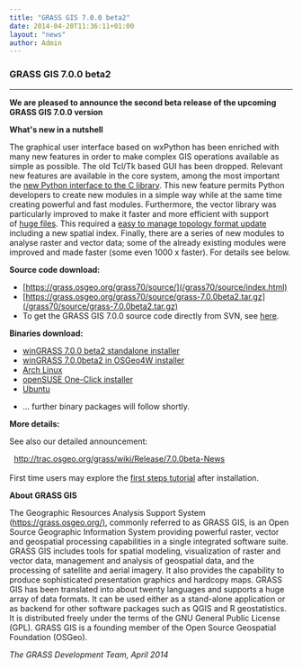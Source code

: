 ```yaml
---
title: "GRASS GIS 7.0.0 beta2"
date: 2014-04-20T11:36:11+01:00
layout: "news"
author: Admin
---
```


### GRASS GIS 7.0.0 beta2

------------------------------------------------------------------------

**We are pleased to announce the **second beta** release of the upcoming
GRASS GIS 7.0.0 version**

**What's new in a nutshell**

The graphical user interface based on wxPython has been enriched with
many new features in order to make complex GIS operations available as
simple as possible. The old Tcl/Tk based GUI has been dropped. Relevant
new features are available in the core system, among the most important
the [new Python interface to the C
library](https://grasswiki.osgeo.org/wiki/GRASS_and_Python#Python_extensions_in_GRASS_GIS).
This new feature permits Python developers to create new modules in a
simple way while at the same time creating powerful and fast modules.
Furthermore, the vector library was particularly improved to make it
faster and more efficient with support of [huge
files](https://grasswiki.osgeo.org/wiki/Category:Massive_data_analysis).
This required a [easy to manage topology format
update](https://grasswiki.osgeo.org/wiki/Convert_all_GRASS_6_vector_maps_to_GRASS_7)
including a new spatial index. Finally, there are a series of new
modules to analyse raster and vector data; some of the already existing
modules were improved and made faster (some even 1000 x faster). For
details see below.

**Source code download:**

-   [https://grass.osgeo.org/grass70/source/](/grass70/source/index.html)
-   [https://grass.osgeo.org/grass70/source/grass-7.0.0beta2.tar.gz](/grass70/source/grass-7.0.0beta2.tar.gz)
-   To get the GRASS GIS 7.0.0 source code directly from SVN, see
    [here](http://trac.osgeo.org/grass/wiki/Release/7.0.0beta-News).

**Binaries download:**

-   [winGRASS 7.0.0 beta2 standalone
    installer](/grass70/binary/mswindows/native/WinGRASS-7.0.0beta2-1-Setup.html)
-   [winGRASS 7.0.0beta2 in OSGeo4W
    installer](http://trac.osgeo.org/osgeo4w/wiki/pkg-grass)
-   [Arch Linux](https://aur.archlinux.org/packages/?SeB=m&K=czk)
-   [openSUSE One-Click
    installer](https://build.opensuse.org/package/show/Application:Geo/grass7)
-   [Ubuntu](https://launchpad.net/~grass/+archive/grass-stable)

<!-- -->

-   \... further binary packages will follow shortly.

**More details:**

See also our detailed announcement:


  <http://trac.osgeo.org/grass/wiki/Release/7.0.0beta-News>\
\
First time users may explore the [first steps
tutorial](/documentation/first-time-users/index.html) after
installation.


**About GRASS GIS**

The Geographic Resources Analysis Support System
([https://grass.osgeo.org/)](/index.html), commonly referred
to as GRASS GIS, is an Open Source Geographic Information System
providing powerful raster, vector and geospatial processing capabilities
in a single integrated software suite. GRASS GIS includes tools for
spatial modeling, visualization of raster and vector data, management
and analysis of geospatial data, and the processing of satellite and
aerial imagery. It also provides the capability to produce sophisticated
presentation graphics and hardcopy maps. GRASS GIS has been translated
into about twenty languages and supports a huge array of data formats.
It can be used either as a stand-alone application or as backend for
other software packages such as QGIS and R geostatistics. It is
distributed freely under the terms of the GNU General Public License
(GPL). GRASS GIS is a founding member of the Open Source Geospatial
Foundation (OSGeo).

*The GRASS Development Team, April 2014*

